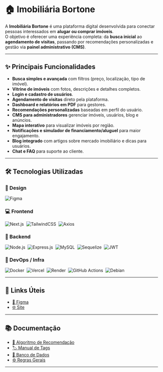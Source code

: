 # 🏠 Imobiliária Bortone

A **Imobiliária Bortone** é uma plataforma digital desenvolvida para conectar pessoas interessados em **alugar ou comprar imóveis**.  
O objetivo é oferecer uma experiência completa: da **busca inicial** ao **agendamento de visitas**, passando por recomendações personalizadas e gestão via **painel administrativo (CMS)**.  

---

## ✨ Principais Funcionalidades

- **Busca simples e avançada** com filtros (preço, localização, tipo de imóvel).  
- **Vitrine de imóveis** com fotos, descrições e detalhes completos.  
- **Login e cadastro de usuários**.  
- **Agendamento de visitas** direto pela plataforma.  
- **Dashboard e relatórios em PDF** para gestores.  
- **Recomendações personalizadas** baseadas em perfil do usuário.  
- **CMS para administradores** gerenciar imóveis, usuários, blog e anúncios.  
- **Mapa interativo** para visualizar imóveis por região.  
- **Notificações e simulador de financiamento/aluguel** para maior engajamento.
- **Blog integrado** com artigos sobre mercado imobiliário e dicas para usuários.    
- **Chat e FAQ** para suporte ao cliente.  

---

## 🛠️ Tecnologias Utilizadas

### 🎨 Design
![Figma](https://img.shields.io/badge/Figma-0D1117?style=for-the-badge&logo=figma)&nbsp;

### 💻 Frontend
![Next.js](https://img.shields.io/badge/Next.js-0D1117?style=for-the-badge&logo=next.js)&nbsp; 
![TailwindCSS](https://img.shields.io/badge/TailwindCSS-0D1117?style=for-the-badge&logo=tailwindcss)&nbsp;
![Axios](https://img.shields.io/badge/Axios-0D1117?style=for-the-badge&logo=axios)&nbsp;

### 🔧 Backend
![Node.js](https://img.shields.io/badge/Node.js-0D1117?style=for-the-badge&logo=node.js)&nbsp;
![Express.js](https://img.shields.io/badge/Express.js-0D1117?style=for-the-badge&logo=express)&nbsp;
![MySQL](https://img.shields.io/badge/MySQL-0D1117?style=for-the-badge&logo=mysql)&nbsp;
![Sequelize](https://img.shields.io/badge/Sequelize-0D1117?style=for-the-badge&logo=sequelize)&nbsp;
![JWT](https://img.shields.io/badge/JWT-0D1117?style=for-the-badge&logo=jsonwebtokens)&nbsp;

### 🚀 DevOps / Infra
![Docker](https://img.shields.io/badge/Docker-0D1117?style=for-the-badge&logo=docker)&nbsp;
![Vercel](https://img.shields.io/badge/Vercel-0D1117?style=for-the-badge&logo=vercel)&nbsp;
![Render](https://img.shields.io/badge/Render-0D1117?style=for-the-badge&logo=render)&nbsp;
![GitHub Actions](https://img.shields.io/badge/GitHub%20Actions-0D1117?style=for-the-badge&logo=githubactions)&nbsp;
![Debian](https://img.shields.io/badge/Debian-0D1117?style=for-the-badge&logo=debian)&nbsp;

---

## 🔗 Links Úteis

- <a href="https://www.figma.com/design/w1ARo0t9N2womJ0ffCi4Wt/Laborat%C3%B3rio-de-Pratica---UX?node-id=0-1&t=41vb1y7A3luaibf8-1" target="_blank" rel="noreferrer">🎨 Figma</a>  
- <a href="https://imobiliaria-bortone.vercel.app/" target="_blank" rel="noreferrer">🌐 Site</a>  

---

## 📚 Documentação

 - <a href="https://github.com/laboratorio-de-praticas-2025-2/Imobiliaria_Bortone/blob/main/docs/AlgoritmoDeRecomendacao.md" target="_blank" rel="noreferrer">📖 Algoritmo de Recomendação</a>  
- <a href="https://github.com/laboratorio-de-praticas-2025-2/Imobiliaria_Bortone/blob/main/docs/ManualdeTags.md" target="_blank" rel="noreferrer">🏷️ Manual de Tags</a>  
- <a href="https://github.com/laboratorio-de-praticas-2025-2/Imobiliaria_Bortone/blob/main/docs/BancoDeDados.md" target="_blank" rel="noreferrer">🎲 Banco de Dados</a>  
- <a href="https://github.com/laboratorio-de-praticas-2025-2/Imobiliaria_Bortone/blob/main/docs/RegrasGerais.md" target="_blank" rel="noreferrer">⚙️ Regras Gerais</a>  

---
